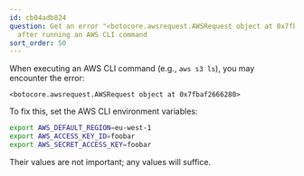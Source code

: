 ```yaml
---
id: cb04adb824
question: Get an error "<botocore.awsrequest.AWSRequest object at 0x7fbaf2666280>"
  after running an AWS CLI command
sort_order: 50
---
```


When executing an AWS CLI command (e.g., `aws s3 ls`), you may encounter the error:

```plaintext
<botocore.awsrequest.AWSRequest object at 0x7fbaf2666280>
```

To fix this, set the AWS CLI environment variables:

```bash
export AWS_DEFAULT_REGION=eu-west-1
export AWS_ACCESS_KEY_ID=foobar
export AWS_SECRET_ACCESS_KEY=foobar
```

Their values are not important; any values will suffice.